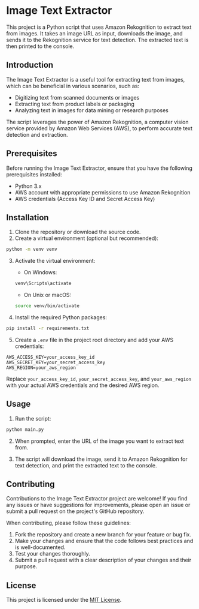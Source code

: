 # Image Text Extractor

This project is a Python script that uses Amazon Rekognition to extract text from images. It takes an image URL as input, downloads the image, and sends it to the Rekognition service for text detection. The extracted text is then printed to the console.

## Introduction

The Image Text Extractor is a useful tool for extracting text from images, which can be beneficial in various scenarios, such as:

- Digitizing text from scanned documents or images
- Extracting text from product labels or packaging
- Analyzing text in images for data mining or research purposes

The script leverages the power of Amazon Rekognition, a computer vision service provided by Amazon Web Services (AWS), to perform accurate text detection and extraction.

## Prerequisites

Before running the Image Text Extractor, ensure that you have the following prerequisites installed:

- Python 3.x
- AWS account with appropriate permissions to use Amazon Rekognition
- AWS credentials (Access Key ID and Secret Access Key)

## Installation

1. Clone the repository or download the source code.
2. Create a virtual environment (optional but recommended):

```bash
python -m venv venv
```

3. Activate the virtual environment:

   - On Windows:

   ```bash
   venv\Scripts\activate
   ```

   - On Unix or macOS:

   ```bash
   source venv/bin/activate
   ```

4. Install the required Python packages:

```bash
pip install -r requirements.txt
```

5. Create a `.env` file in the project root directory and add your AWS credentials:

```
AWS_ACCESS_KEY=your_access_key_id
AWS_SECRET_KEY=your_secret_access_key
AWS_REGION=your_aws_region
```

Replace `your_access_key_id`, `your_secret_access_key`, and `your_aws_region` with your actual AWS credentials and the desired AWS region.

## Usage

1. Run the script:

```bash
python main.py
```

2. When prompted, enter the URL of the image you want to extract text from.

3. The script will download the image, send it to Amazon Rekognition for text detection, and print the extracted text to the console.

## Contributing

Contributions to the Image Text Extractor project are welcome! If you find any issues or have suggestions for improvements, please open an issue or submit a pull request on the project's GitHub repository.

When contributing, please follow these guidelines:

1. Fork the repository and create a new branch for your feature or bug fix.
2. Make your changes and ensure that the code follows best practices and is well-documented.
3. Test your changes thoroughly.
4. Submit a pull request with a clear description of your changes and their purpose.

## License

This project is licensed under the [MIT License](LICENSE).